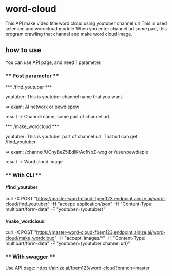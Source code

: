 # word-cloud

This API make video title word cloud using youtuber channel url
This is used selenium and wordcloud module
When you enter channel url some part, this program crawling that channel and make word cloud image.

## how to use

You can use API page, and need 1 parameter.

### ** Post parameter **

*** /find_youtuber ***

youtuber: This is youtuber channel name that you want.

 => exam: AI network or pewdiepew

result -> Channel name, some part of channel url.

*** /make_wordcloud ***

youtuber: This is youtuber part of channel url. That url can get /find_youtuber

 => exam: /channel/UCnyBeZ5iEdlKrAcfNbZ-wog or /user/pewdiepie

result -> Word cloud image

### ** With CLI **

#### /find_youtuber

curl -X POST "https://master-word-cloud-fpem123.endpoint.ainize.ai/word-cloud/find_youtuber" -H "accept: application/json" -H "Content-Type: multipart/form-data" -F "youtuber={youtuber}"

#### /make_wordcloud

curl -X POST "https://master-word-cloud-fpem123.endpoint.ainize.ai/word-cloud/make_wordcloud" -H "accept: images/*" -H "Content-Type: multipart/form-data" -F "youtuber={youtuber channel url}"

### ** With swagger **

Use API page: https://ainize.ai/fpem123/word-cloud?branch=master
